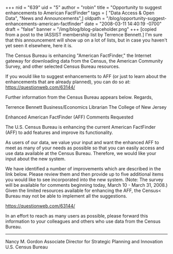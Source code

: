 +++
nid = "639"
uid = "5"
author = "robin"
title = "Opportunity to suggest enhancements to American FactFinder"
tags = [ "Data Access & Open Data", "News and Announcements",]
oldpath = "/blog/opportunity-suggest-enhancements-american-factfinder"
date = "2008-03-11 14:40:19 -0700"
draft = "false"
banner = "/img/blog/blog-placeholder.png"
+++
[copied from a post to the IASSIST membership list by Terrence
Bennett.] I'm sure that this announcement will show up on a lot of
lists, but in case you haven't yet seen it elsewhere, here it is.

The Census Bureau is enhancing "American FactFinder," the Internet
gateway for downloading data from the Census, the American Community
Survey, and other selected Census Bureau resources.

If you would like to suggest enhancements to AFF (or just to learn about
the enhancements that are already planned), you can do so at:
<https://questionweb.com/63144/>

Further information from the Census Bureau appears below. Regards,

Terrence Bennett Business/Economics Librarian The College of New Jersey

Enhanced American FactFinder (AFF) Comments Requested

The U.S. Census Bureau is enhancing the current American FactFinder
(AFF) to add features and improve its functionality.

As users of our data, we value your input and want the enhanced AFF to
meet as many of your needs as possible so that you can easily access and
use data available at the Census Bureau. Therefore, we would like your
input about the new system.

We have identified a number of improvements which are described in the
link below. Please review them and then provide up to five additional
items you would like to see incorporated into the new system. (Note: The
survey will be available for comments beginning today, March 10 - March
31, 2008.) Given the limited resources available for enhancing the AFF,
the Census< Bureau may not be able to implement all the suggestions.

<https://questionweb.com/63144/>

In an effort to reach as many users as possible, please forward this
information to your colleagues and others who use data from the Census
Bureau.

*******************************************
Nancy M. Gordon Associate Director for Strategic Planning and Innovation
U.S. Census Bureau[](https://questionweb.com/63144/)
